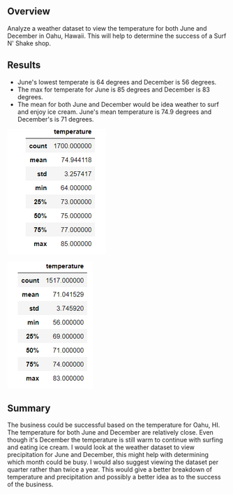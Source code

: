 ## Overview

Analyze a weather dataset to view the temperature for both June and December in Oahu, Hawaii. This will help to determine the success of a Surf N' Shake shop.



## Results
* June's lowest temperate is 64 degrees and December is 56 degrees.
* The max for temperate for June is 85 degrees and December is 83 degrees. 
* The mean for both June and December would be idea weather to surf and enjoy ice cream. June's mean temperature is 74.9 degrees and December's is 71 degrees.

![This is an image](https://raw.githubusercontent.com/BrenyaSkaggs/surfs_up/main/Resources/June%20Temps.png)

![This is an image](https://raw.githubusercontent.com/BrenyaSkaggs/surfs_up/main/Resources/December%20Temps.png)




## Summary

The business could be successful based on the temperature for Oahu, HI. The temperature for both June and December are relatively close. Even though it's December the 
temperature is still warm to continue with surfing and eating ice cream. I would look at the weather dataset to view precipitation for June and December,
this might help with determining which month could be busy. I would also suggest viewing the dataset per quarter rather than twice a year. This would give a better
breakdown of temperature and precipitation and possibly a better idea as to the success of the business.
